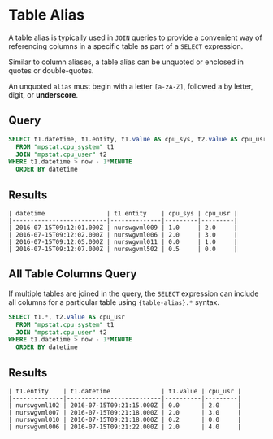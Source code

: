 # Table Alias

A table alias is typically used in `JOIN` queries to provide a convenient way of referencing columns in a specific table as part of a `SELECT` expression.

Similar to column aliases, a table alias can be unquoted or enclosed in quotes or double-quotes.

An unquoted `alias` must begin with a letter `[a-zA-Z]`, followed a by letter, digit, or **underscore**.

## Query

```sql
SELECT t1.datetime, t1.entity, t1.value AS cpu_sys, t2.value AS cpu_usr
  FROM "mpstat.cpu_system" t1
  JOIN "mpstat.cpu_user" t2
WHERE t1.datetime > now - 1*MINUTE
  ORDER BY datetime
```

## Results

```ls
| datetime                 | t1.entity    | cpu_sys | cpu_usr |
|--------------------------|--------------|---------|---------|
| 2016-07-15T09:12:01.000Z | nurswgvml009 | 1.0     | 2.0     |
| 2016-07-15T09:12:02.000Z | nurswgvml006 | 2.0     | 3.0     |
| 2016-07-15T09:12:05.000Z | nurswgvml011 | 0.0     | 1.0     |
| 2016-07-15T09:12:07.000Z | nurswgvml502 | 0.5     | 0.0     |
```

## All Table Columns Query

If multiple tables are joined in the query, the `SELECT` expression can include all columns for a particular table using `{table-alias}.*` syntax.

```sql
SELECT t1.*, t2.value AS cpu_usr
  FROM "mpstat.cpu_system" t1
  JOIN "mpstat.cpu_user" t2
WHERE t1.datetime > now - 1*MINUTE
  ORDER BY datetime
```

## Results

```ls
| t1.entity    | t1.datetime              | t1.value | cpu_usr |
|--------------|--------------------------|----------|---------|
| nurswgvml102 | 2016-07-15T09:21:15.000Z | 0.0      | 2.0     |
| nurswgvml007 | 2016-07-15T09:21:18.000Z | 2.0      | 3.0     |
| nurswgvml010 | 2016-07-15T09:21:18.000Z | 0.2      | 0.0     |
| nurswgvml006 | 2016-07-15T09:21:22.000Z | 2.0      | 4.0     |
```
